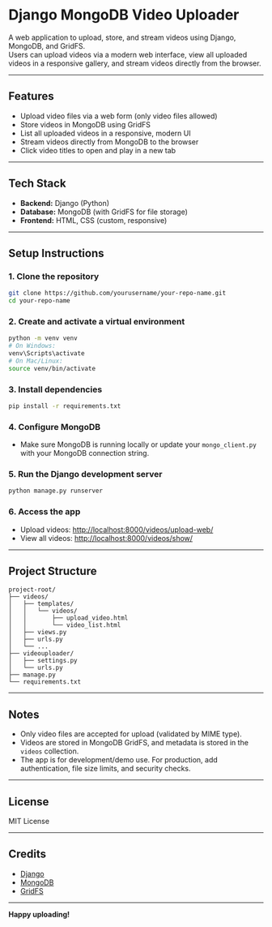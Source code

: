 # Django MongoDB Video Uploader

A web application to upload, store, and stream videos using Django, MongoDB, and GridFS.  
Users can upload videos via a modern web interface, view all uploaded videos in a responsive gallery, and stream videos directly from the browser.

---

## Features

- Upload video files via a web form (only video files allowed)
- Store videos in MongoDB using GridFS
- List all uploaded videos in a responsive, modern UI
- Stream videos directly from MongoDB to the browser
- Click video titles to open and play in a new tab

---

## Tech Stack

- **Backend:** Django (Python)
- **Database:** MongoDB (with GridFS for file storage)
- **Frontend:** HTML, CSS (custom, responsive)

---

## Setup Instructions

### 1. Clone the repository

```bash
git clone https://github.com/yourusername/your-repo-name.git
cd your-repo-name
```

### 2. Create and activate a virtual environment

```bash
python -m venv venv
# On Windows:
venv\Scripts\activate
# On Mac/Linux:
source venv/bin/activate
```

### 3. Install dependencies

```bash
pip install -r requirements.txt
```

### 4. Configure MongoDB

- Make sure MongoDB is running locally or update your `mongo_client.py` with your MongoDB connection string.

### 5. Run the Django development server

```bash
python manage.py runserver
```

### 6. Access the app

- Upload videos: [http://localhost:8000/videos/upload-web/](http://localhost:8000/videos/upload-web/)
- View all videos: [http://localhost:8000/videos/show/](http://localhost:8000/videos/show/)

---

## Project Structure

```
project-root/
├── videos/
│   ├── templates/
│   │   └── videos/
│   │       ├── upload_video.html
│   │       └── video_list.html
│   ├── views.py
│   ├── urls.py
│   └── ...
├── videouploader/
│   ├── settings.py
│   └── urls.py
├── manage.py
└── requirements.txt
```

---


## Notes

- Only video files are accepted for upload (validated by MIME type).
- Videos are stored in MongoDB GridFS, and metadata is stored in the `videos` collection.
- The app is for development/demo use. For production, add authentication, file size limits, and security checks.

---

## License

MIT License

---

## Credits

- [Django](https://www.djangoproject.com/)
- [MongoDB](https://www.mongodb.com/)
- [GridFS](https://docs.mongodb.com/manual/core/gridfs/)

---

**Happy uploading!**
